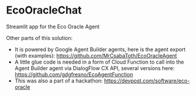 # EcoOracleChat
Streamlit app for the Eco Oracle Agent

Other parts of this solution:
* It is powered by Google Agent Builder agents, here is the agent export (with examples): https://github.com/MrCsabaToth/EcoOracleAgent
* A little glue code is needed in a form of Cloud Function to call into the Agent Builder agent via DialogFlow CX API, several versions here: https://github.com/gdgfresno/EcoAgentFunction
* This was also a part of a hackathon: https://devpost.com/software/eco-oracle
